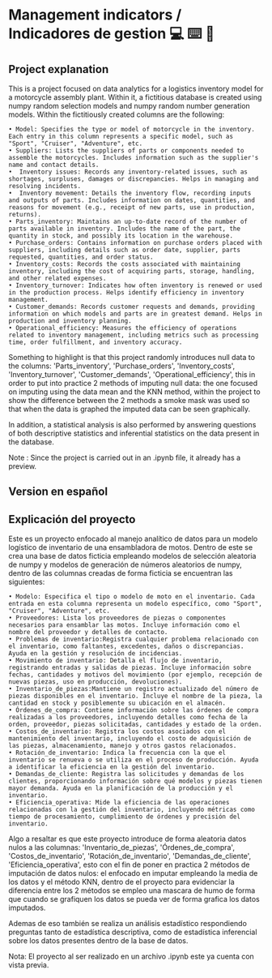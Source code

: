 # Management indicators / Indicadores de gestion :computer: :keyboard: :green_heart:
## Project explanation

This is a project focused on data analytics for a logistics inventory model for a motorcycle assembly plant. Within it, a fictitious database is created using numpy random selection models and numpy random number generation models. Within the fictitiously created columns are the following:


    • Model: Specifies the type or model of motorcycle in the inventory. Each entry in this column represents a specific model, such as "Sport", "Cruiser", "Adventure", etc.
    • Suppliers: Lists the suppliers of parts or components needed to assemble the motorcycles. Includes information such as the supplier's name and contact details.
    •  Inventory issues: Records any inventory-related issues, such as shortages, surpluses, damages or discrepancies. Helps in managing and resolving incidents.
    •  Inventory movement: Details the inventory flow, recording inputs and outputs of parts. Includes information on dates, quantities, and reasons for movement (e.g., receipt of new parts, use in production, returns).
    • Parts_inventory: Maintains an up-to-date record of the number of parts available in inventory. Includes the name of the part, the quantity in stock, and possibly its location in the warehouse.
    • Purchase_orders: Contains information on purchase orders placed with suppliers, including details such as order date, supplier, parts requested, quantities, and order status.
    • Inventory_costs: Records the costs associated with maintaining inventory, including the cost of acquiring parts, storage, handling, and other related expenses.
    • Inventory_turnover: Indicates how often inventory is renewed or used in the production process. Helps identify efficiency in inventory management.
    • Customer_demands: Records customer requests and demands, providing information on which models and parts are in greatest demand. Helps in production and inventory planning.
    • Operational_efficiency: Measures the efficiency of operations related to inventory management, including metrics such as processing time, order fulfillment, and inventory accuracy.

Something to highlight is that this project randomly introduces null data to the columns: 'Parts_inventory', 'Purchase_orders', 'Inventory_costs', 'Inventory_turnover', 'Customer_demands', 'Operational_efficiency', this in order to put into practice 2 methods of imputing null data: the one focused on imputing using the data mean and the KNN method, within the project to show the difference between the 2 methods a smoke mask was used so that when the data is graphed the imputed data can be seen graphically.

In addition, a statistical analysis is also performed by answering questions of both descriptive statistics and inferential statistics on the data present in the database.

Note : Since the project is carried out in an .ipynb file, it already has a preview.


## Version en español
## Explicación del proyecto

Este es un proyecto enfocado al manejo analítico de datos  para un modelo logístico de inventario de una ensambladora de motos. Dentro de este se crea una base de datos ficticia empleando modelos de selección aleatoria de numpy y modelos de generación de números aleatorios de numpy, dentro de las columnas creadas de forma ficticia se encuentran las siguientes:

    • Modelo: Especifica el tipo o modelo de moto en el inventario. Cada entrada en esta columna representa un modelo específico, como "Sport", "Cruiser", "Adventure", etc. 
    • Proveedores: Lista los proveedores de piezas o componentes necesarios para ensamblar las motos. Incluye información como el nombre del proveedor y detalles de contacto. 
    • Problemas de inventario:Registra cualquier problema relacionado con el inventario, como faltantes, excedentes, daños o discrepancias. Ayuda en la gestión y resolución de incidencias. 
    • Movimiento de inventario: Detalla el flujo de inventario, registrando entradas y salidas de piezas. Incluye información sobre fechas, cantidades y motivos del movimiento (por ejemplo, recepción de nuevas piezas, uso en producción, devoluciones). 
    • Inventario_de_piezas:Mantiene un registro actualizado del número de piezas disponibles en el inventario. Incluye el nombre de la pieza, la cantidad en stock y posiblemente su ubicación en el almacén. 
    • Órdenes_de_compra: Contiene información sobre las órdenes de compra realizadas a los proveedores, incluyendo detalles como fecha de la orden, proveedor, piezas solicitadas, cantidades y estado de la orden. 
    • Costos_de_inventario: Registra los costos asociados con el mantenimiento del inventario, incluyendo el costo de adquisición de las piezas, almacenamiento, manejo y otros gastos relacionados. 
    • Rotación_de_inventario: Indica la frecuencia con la que el inventario se renueva o se utiliza en el proceso de producción. Ayuda a identificar la eficiencia en la gestión del inventario. 
    • Demandas_de_cliente: Registra las solicitudes y demandas de los clientes, proporcionando información sobre qué modelos y piezas tienen mayor demanda. Ayuda en la planificación de la producción y el inventario. 
    • Eficiencia_operativa: Mide la eficiencia de las operaciones relacionadas con la gestión del inventario, incluyendo métricas como tiempo de procesamiento, cumplimiento de órdenes y precisión del inventario. 

Algo a resaltar es que este proyecto introduce de forma aleatoria datos nulos a las columnas: 'Inventario_de_piezas', 'Órdenes_de_compra', 'Costos_de_inventario', 'Rotación_de_inventario', 'Demandas_de_cliente', 'Eficiencia_operativa', esto con el fin de poner en practica 2 métodos de imputación de datos nulos: el enfocado en imputar empleando la media de los datos y el método KNN, dentro de el proyecto para evidenciar la diferencia entre los 2 métodos se empleo una mascara de humo de forma que cuando se grafiquen los datos se pueda ver de forma grafica los datos imputados.


Ademas de eso también se realiza un análisis estadístico respondiendo preguntas tanto de estadística descriptiva, como de estadística inferencial sobre los datos presentes dentro de la base de datos.

Nota: El proyecto al ser realizado en un archivo .ipynb este ya cuenta con vista previa.
